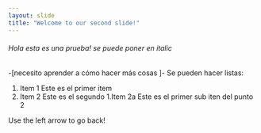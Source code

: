 ```yaml
---
layout: slide
title: "Welcome to our second slide!"
---
```

###### Hola esta es una prueba! se puede poner en *italic* 
-[necesito aprender a cómo hacer más cosas ]- 
Se pueden hacer listas:
1. Item 1 Este es el primer item
1. Item 2 Este es el segundo
  1.Item 2a  Este es el primer sub iten del punto 2

Use the left arrow to go back!
